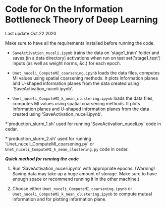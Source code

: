 # Code for On the Information Bottleneck Theory of Deep Learning
Last update:Oct.22.2020

Make sure to have all the requirements installed before running the code. 

* `SaveActivation_nuceli.ipynb` trains the data on 'stage1_train' folder and saves (in a data directory) activations when run on test set('stage1_test') inputs (as well as weight norms, &c.) for each epoch.

* `Unet_nuceli_ComputeMI_coarsening.ipynb` loads the data files, computes MI values using spatial coarsening methods. It plots Information planes and U-shaped information planes from the data created using 'SaveActivation_nuceli.ipynb'.

* `Unet_nuceli_ComputeMI_k_mean_clustering.ipynb` loads the data files, computes MI values using spatial coarsening methods. It plots Information planes and U-shaped information planes from the data created using 'SaveActivation_nuceli.ipynb'.

*'production_slurm_1.sh' used for running 'SaveActivation_nuceli.py' code in cedar.

*'production_slurm_2.sh' used for running 'Unet_nuceli_ComputeMI_coarsening.py' or `Unet_nuceli_ComputeMI_k_mean_clustering.py` code in cedar.

***********Quick method for running the code***********

1. Run 'SaveActivation_nuceli.ipynb' with appropriate epochs. (Warning! Saving data may take up a huge amount of storage. Make sure to have enough space or recommend running it in the other machine.)

2. Choose either `Unet_nuceli_ComputeMI_coarsening.ipynb` or `Unet_nuceli_ComputeMI_k_mean_clustering.ipynb` to compute mutual information and for plotting information plane.

